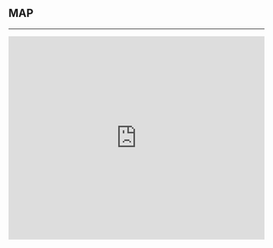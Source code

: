 ﻿## MAP
---
  <div class="maps">

<iframe src="https://www.google.com/maps/embed?pb=!1m14!1m8!1m3!1d13417.859809691086!2d-96.8079819!3d32.7799289!3m2!1i1024!2i768!4f13.1!3m3!1m2!1s0x0%3A0xbd6694876b45cb9!2sThe+Grove%2C+Dallas+Coworking!5e0!3m2!1sen!2sus!4v1441317160057" width="100%" height="400" frameborder="0" style="border:0" allowfullscreen></iframe>  
  
  </div>